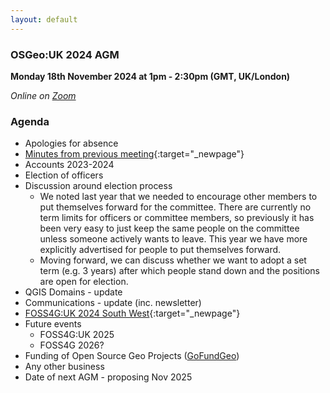 ```yaml
---
layout: default
---
```


### OSGeo:UK 2024 AGM

**Monday 18th November 2024 at 1pm - 2:30pm (GMT, UK/London)** 

*Online on [Zoom](https://us06web.zoom.us/j/89689342086?pwd=aaOJ7RkXVJN9G5ICmkc1qJU2tF1ebv.1)*

### Agenda

- Apologies for absence
- [Minutes from previous meeting](./agm2023minutes.html){:target="_newpage"}
- Accounts 2023-2024
- Election of officers
- Discussion around election process
    - We noted last year that we needed to encourage other members to put themselves forward for the committee. There are currently no term limits for officers or committee members, so previously it has been very easy to just keep the same people on the committee unless someone actively wants to leave. This year we have more explicitly advertised for people to put themselves forward.
    - Moving forward, we can discuss whether we want to adopt a set term (e.g. 3 years) after which people stand down and the positions are open for election.
- QGIS Domains - update
- Communications - update (inc. newsletter)
- [FOSS4G:UK 2024 South West](https://uk.osgeo.org/foss4guk2024/bristol.html){:target="_newpage"}
- Future events
    - FOSS4G:UK 2025
    - FOSS4G 2026?
- Funding of Open Source Geo Projects ([GoFundGeo](https://uk.osgeo.org/gofundgeo.html))
- Any other business
- Date of next AGM - proposing Nov 2025
